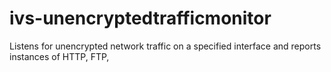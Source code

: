 # ivs-unencryptedtrafficmonitor
Listens for unencrypted network traffic on a specified interface and reports instances of HTTP, FTP,
